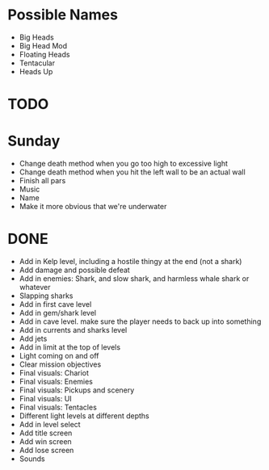 # Possible Names
- Big Heads
- Big Head Mod
- Floating Heads
- Tentacular
- Heads Up


# TODO

# Sunday

- Change death method when you go too high to excessive light
- Change death method when you hit the left wall to be an actual wall
- Finish all pars
- Music
- Name
- Make it more obvious that we're underwater

# DONE
- Add in Kelp level, including a hostile thingy at the end (not a shark)
- Add damage and possible defeat
- Add in enemies: Shark, and slow shark, and harmless whale shark or whatever
- Slapping sharks
- Add in first cave level
- Add in gem/shark level
- Add in cave level. make sure the player needs to back up into something
- Add in currents and sharks level
- Add jets
- Add in limit at the top of levels
- Light coming on and off
- Clear mission objectives
- Final visuals: Chariot
- Final visuals: Enemies
- Final visuals: Pickups and scenery
- Final visuals: UI
- Final visuals: Tentacles
- Different light levels at different depths
- Add in level select
- Add title screen
- Add win screen
- Add lose screen
- Sounds